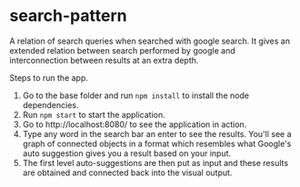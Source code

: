 # search-pattern
A relation of search queries when searched with google search. It gives an extended relation between search performed by google and interconnection between results at an extra depth.

Steps to run the app.
1. Go to the base folder and run ```npm install``` to install the node dependencies.
2. Run ```npm start``` to start the application.
3. Go to http://localhost:8080/ to see the application in action.
4. Type any word in the search bar an enter to see the results. You'll see a graph of connected objects in a format which resembles what Google's auto suggestion gives you a result based on your input.
5. The first level auto-suggestions are then put as input and these results are obtained and connected back into the visual output.

